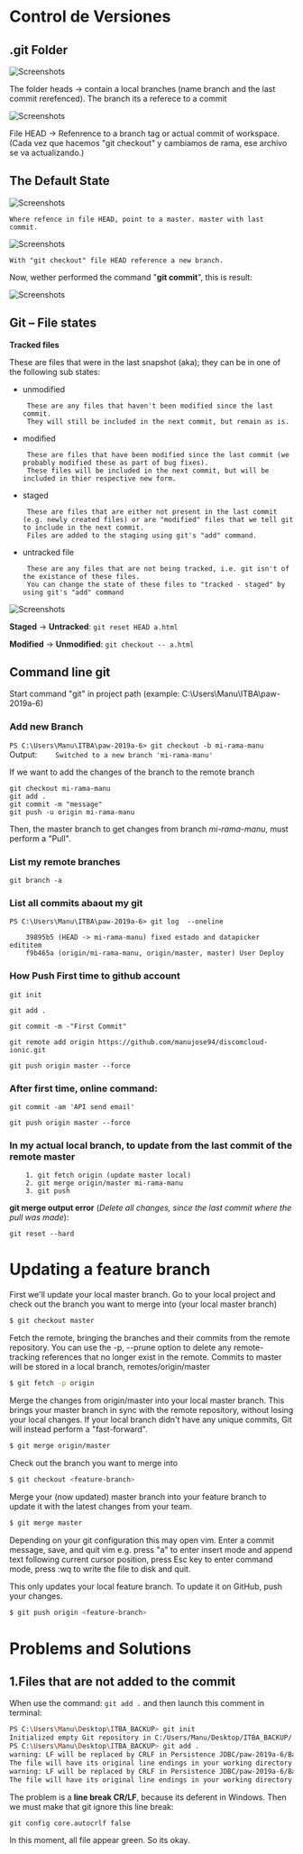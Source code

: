 # Control de Versiones

## .git Folder

![Screenshots](https://github.com/manujose94/gitmanual/blob/master/img/carpeta_git.PNG?raw=true)
        
The folder heads -> contain a local branches (name branch and the last commit rerefenced). The branch its a referece to a commit

![Screenshots](https://github.com/manujose94/gitmanual/blob/master/img/carpeta_git2.PNG?raw=true)

File HEAD -> Refenrence to a branch tag or actual commit of workspace.
(Cada vez que hacemos "git checkout" y cambiamos de rama, ese archivo se va actualizando.)

## The Default State
![Screenshots](https://github.com/manujose94/gitmanual/blob/master/img/commit_branches.PNG?raw=true)

    Where refence in file HEAD, point to a master. master with last commit.

![Screenshots](https://github.com/manujose94/gitmanual/blob/master/img/commit_branches2.PNG?raw=true)

    With "git checkout" file HEAD reference a new branch.

Now, wether performed the command "**git commit**", this is result:

![Screenshots](https://github.com/manujose94/gitmanual/blob/master/img/commit_branches3.PNG?raw=true)



## Git – File states

**Tracked files**

These are files that were in the last snapshot (aka); they can be in one of the following sub states:

-  unmodified

        These are any files that haven't been modified since the last commit. 
        They will still be included in the next commit, but remain as is.

-  modified

        These are files that have been modified since the last commit (we probably modified these as part of bug fixes). 
        These files will be included in the next commit, but will be included in thier respective new form.

-  staged

        These are files that are either not present in the last commit (e.g. newly created files) or are "modified" files that we tell git to include in the next commit. 
        Files are added to the staging using git's "add" command.

-  untracked file

        These are any files that are not being tracked, i.e. git isn't of the existance of these files. 
        You can change the state of these files to "tracked - staged" by using git's "add" command


![Screenshots](https://github.com/manujose94/gitmanual/blob/master/img/changes_in_files.PNG?raw=true)


**Staged** -> **Untracked**: 
``git reset HEAD a.html
``

**Modified** -> **Unmodified**:
``
git checkout -- a.html
``

## Command line git

Start command "git" in project path (example: C:\Users\Manu\ITBA\paw-2019a-6)


### Add new Branch 

``
 PS C:\Users\Manu\ITBA\paw-2019a-6> git checkout -b mi-rama-manu
``    
Output:
``    
 Switched to a new branch 'mi-rama-manu'
``    

If we want to add the changes of the branch to the remote branch

    git checkout mi-rama-manu
    git add .
    git commit -m "message"
    git push -u origin mi-rama-manu

 Then, the master branch to get changes from branch *mi-rama-manu*, must perform a "Pull".

###  List my remote branches

``
git branch -a
``
###  List all commits abaout my git
 ``
        PS C:\Users\Manu\ITBA\paw-2019a-6> git log  --oneline        
``
        
        39895b5 (HEAD -> mi-rama-manu) fixed estado and datapicker edititem
        f9b465a (origin/mi-rama-manu, origin/master, master) User Deploy    

### How **Push First time** to github account

    git init

    git add .

    git commit -m -"First Commit"

    git remote add origin https://github.com/manujose94/discomcloud-ionic.git

    git push origin master --force

###  **After first time**, online command:

    git commit -am 'API send email'

    git push origin master --force 

###  In my actual **local branch**, to update from the last commit of the remote master

        1. git fetch origin (update master local)
        2. git merge origin/master mi-rama-manu
        3. git push 

**git merge output error**  (*Delete all changes, since the last commit where the pull was made*): 

``
git reset --hard
``


# Updating a feature branch

First we'll update your local master branch. Go to your local project and check out the branch you want to merge into (your local master branch)
```bash
$ git checkout master
```

Fetch the remote, bringing the branches and their commits from the remote repository.
You can use the -p, --prune option to delete any remote-tracking references that no longer exist in the remote. Commits to master will be stored in a local branch, remotes/origin/master
```bash
$ git fetch -p origin
```

Merge the changes from origin/master into your local master branch. This brings your master branch in sync with the remote repository, without losing your local changes. If your local branch didn't have any unique commits, Git will instead perform a "fast-forward".
```bash
$ git merge origin/master
```

Check out the branch you want to merge into
```bash
$ git checkout <feature-branch>
```

Merge your (now updated) master branch into your feature branch to update it with the latest changes from your team.
```bash
$ git merge master
```

Depending on your git configuration this may open vim. Enter a commit message, save, and quit vim e.g. press "a" to enter insert mode and append text following current cursor position, press Esc key to enter command mode, press :wq to write the file to disk and quit.

This only updates your local feature branch. To update it on GitHub, push your changes.
```bash
$ git push origin <feature-branch>
```
# Problems and Solutions
## 1.Files that are not added to the commit

When use the command: ``git add .``  and then launch this comment in terminal:
```bash
PS C:\Users\Manu\Desktop\ITBA_BACKUP> git init
Initialized empty Git repository in C:/Users/Manu/Desktop/ITBA_BACKUP/.git/
PS C:\Users\Manu\Desktop\ITBA_BACKUP> git add .
warning: LF will be replaced by CRLF in Persistence JDBC/paw-2019a-6/Bancalet/.project.
The file will have its original line endings in your working directory.
warning: LF will be replaced by CRLF in Persistence JDBC/paw-2019a-6/Bancalet/.settings/org.eclipse.m2e.core.prefs.
The file will have its original line endings in your working directory.
```
The problem is a **line break CR/LF**, because its deferent in Windows. Then we must make that git ignore this line break:

``git config core.autocrlf false``

In this moment, all file appear green. So its okay.


